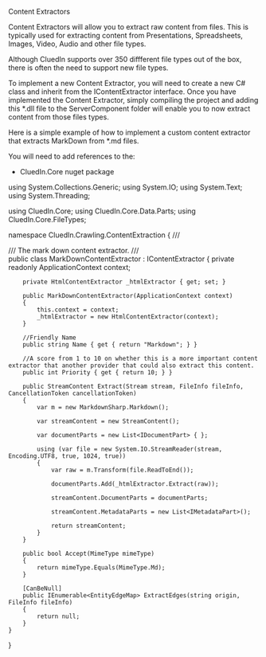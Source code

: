 Content Extractors

Content Extractors will allow you to extract raw content from files. This is typically used for extracting content from Presentations, Spreadsheets, Images, Video, Audio and other file types.

Although CluedIn supports over 350 diffferent file types out of the box, there is often the need to support new file types. 

To implement a new Content Extractor, you will need to create a new C# class and inherit from the IContentExtractor interface. Once you have implemented the Content Extractor, simply compiling the project and adding this *.dll file to the ServerComponent folder will enable you to now extract content from those files types. 

Here is a simple example of how to implement a custom content extractor that extracts MarkDown from *.md files.

You will need to add references to the:

 - CluedIn.Core nuget package

using System.Collections.Generic;
using System.IO;
using System.Text;
using System.Threading;

using CluedIn.Core;
using CluedIn.Core.Data.Parts;
using CluedIn.Core.FileTypes;

namespace CluedIn.Crawling.ContentExtraction
{
    /// <summary>
    /// The mark down content extractor.
    /// </summary>
    public class MarkDownContentExtractor : IContentExtractor
    {
        private readonly ApplicationContext context;

        private HtmlContentExtractor _htmlExtractor { get; set; }

        public MarkDownContentExtractor(ApplicationContext context)
        {
            this.context = context;
            _htmlExtractor = new HtmlContentExtractor(context);
        }

        //Friendly Name
        public string Name { get { return "Markdown"; } }

        //A score from 1 to 10 on whether this is a more important content extractor that another provider that could also extract this content.
        public int Priority { get { return 10; } }

        public StreamContent Extract(Stream stream, FileInfo fileInfo, CancellationToken cancellationToken)
        {
            var m = new MarkdownSharp.Markdown();

            var streamContent = new StreamContent();

            var documentParts = new List<IDocumentPart> { };

            using (var file = new System.IO.StreamReader(stream, Encoding.UTF8, true, 1024, true))
            {
                var raw = m.Transform(file.ReadToEnd());

                documentParts.Add(_htmlExtractor.Extract(raw));

                streamContent.DocumentParts = documentParts;

                streamContent.MetadataParts = new List<IMetadataPart>();

                return streamContent;
            }
        }

        public bool Accept(MimeType mimeType)
        {
            return mimeType.Equals(MimeType.Md);
        }

        [CanBeNull]
        public IEnumerable<EntityEdgeMap> ExtractEdges(string origin, FileInfo fileInfo)
        {
            return null;
        }
    }
}